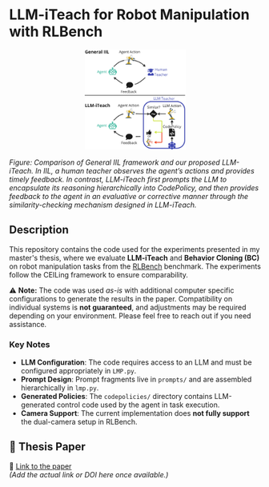 # LLM-iTeach for Robot Manipulation with RLBench

<p align="center">
  <img src="Overview_IIL_LLMiTeach.png" alt="Method Overview" width="40%">
</p>

_Figure: Comparison of General IIL framework and our proposed LLM-iTeach. In IIL, a human teacher observes the agent’s actions and provides timely feedback. In contrast, LLM-iTeach first prompts the LLM to encapsulate its reasoning hierarchically into CodePolicy, and then provides feedback to the agent in an evaluative or corrective manner through the similarity-checking mechanism designed in LLM-iTeach._

## Description

This repository contains the code used for the experiments presented in my master's thesis, where we evaluate **LLM-iTeach** and **Behavior Cloning (BC)** on robot manipulation tasks from the [RLBench](https://github.com/stepjam/RLBench) benchmark. The experiments follow the CEILing framework to ensure comparability.

⚠️ **Note:** The code was used _as-is_ with additional computer specific configurations to generate the results in the paper. Compatibility on individual systems is **not guaranteed**, and adjustments may be required depending on your environment. Please feel free to reach out if you need assistance.

### Key Notes

- **LLM Configuration**: The code requires access to an LLM and must be configured appropriately in `LMP.py`.
- **Prompt Design**: Prompt fragments live in `prompts/` and are assembled hierarchically in `lmp.py`.
- **Generated Policies**: The `codepolicies/` directory contains LLM-generated control code used by the agent in task execution.
- **Camera Support**: The current implementation does **not fully support** the dual-camera setup in RLBench.

## 📄 Thesis Paper

🔗 [Link to the paper](https://your-link-here.com)  
_(Add the actual link or DOI here once available.)_
